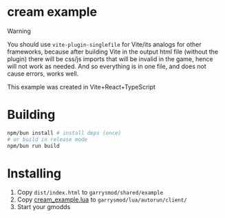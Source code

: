# cream example

> [!WARNING]
> You should use ``vite-plugin-singlefile`` for Vite/its analogs for other frameworks, because after building Vite in the output html file (without the plugin) there will be css/js imports that will be invalid in the game, hence will not work as needed. And so everything is in one file, and does not cause errors, works well.

This example was created in Vite+React+TypeScript

# Building
```bash
npm/bun install # install deps (once)
# or build in release mode
npm/bun run build
```

# Installing
1. Copy ``dist/index.html`` to ``garrysmod/shared/example``
2. Copy [cream_example.lua](./lua/autorun/client/cream_example.lua) to ``garrysmod/lua/autorun/client/``
3. Start your gmodds